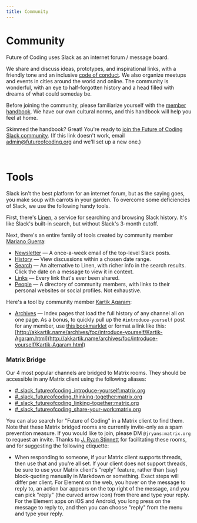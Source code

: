 ```yaml
---
title: Community
---
```


# Community

Future of Coding uses Slack as an internet forum / message board.

We share and discuss ideas, prototypes, and inspirational links, with a friendly tone and an inclusive [code of conduct](https://github.com/futureofcoding/code-of-conduct). We also organize meetups and events in cities around the world and online. The community is wonderful, with an eye to half-forgotten history and a head filled with dreams of what could someday be.

Before joining the community, please familiarize yourself with the [member handbook](/member-handbook). We have our own cultural norms, and this handbook will help you feel at home.

Skimmed the handbook? Great! You're ready to [join the Future of Coding Slack community](https://join.slack.com/t/feelingofcomputing/shared_invite/zt-2vclaz813-Q4pxMtUtNTIHMnohfIm9MQ). (If this link doesn't work, email [admin@futureofcoding.org](mailto:admin@futureofcoding.org?subject=The%20Slack%20invite%20link%20has%20expired) and we'll set up a new one.)

<br>

# Tools

Slack isn't the best platform for an internet forum, but as the saying goes, you make soup with carrots in your garden. To overcome some deficiencies of Slack, we use the following handy tools.

First, there's [Linen](https://linen.futureofcoding.org), a service for searching and browsing Slack history. It's like Slack's built-in search, but without Slack's 3-month cutoff.

Next, there's an entire family of tools created by community member [Mariano Guerra](https://marianoguerra.github.io):
* [Newsletter](https://newsletter.futureofcoding.org/) — A once-a-week email of the top-level Slack posts.
* [History](https://history.futureofcoding.org/) — View discussions within a chosen date range.
* [Search](https://search.futureofcoding.org/) — An alternative to Linen, with richer info in the search results. Click the date on a message to view it in context.
* [Links](https://links.futureofcoding.org/) — Every link that's ever been shared.
* [People](https://history.futureofcoding.org/people) — A directory of community members, with links to their personal websites or social profiles. Not exhaustive.

Here's a tool by community member [Kartik Agaram](http://akkartik.name):
* [Archives](http://akkartik.name/archives/foc/) — Index pages that load the full history of any channel all on one page. As a bonus, to quickly pull up the `#introduce-yourself` post for any member, use [this bookmarklet](http://akkartik.name/archives/foc/share-your-work/1650304069.425419.html) or format a link like this: [http://akkartik.name/archives/foc/introduce-yourself/Kartik-Agaram.html](http://akkartik.name/archives/foc/introduce-yourself/Kartik-Agaram.html)

### Matrix Bridge

Our 4 most popular channels are bridged to Matrix rooms. They should be accessible in any Matrix client using the following aliases:

* [#_slack_futureofcoding_introduce-yourself:matrix.org](https://matrix.to/#/#_slack_futureofcoding_introduce-yourself:matrix.org)
* [#_slack_futureofcoding_thinking-together:matrix.org](https://matrix.to/#/#_slack_futureofcoding_thinking-together:matrix.org)
* [#_slack_futureofcoding_linking-together:matrix.org](https://matrix.to/#/#_slack_futureofcoding_linking-together:matrix.org)
* [#_slack_futureofcoding_share-your-work:matrix.org](https://matrix.to/#/#_slack_futureofcoding_share-your-work:matrix.org)

You can also search for "Future of Coding" in a Matrix client to find them. Note that these Matrix bridged rooms are currently invite-only as a spam prevention measure. If you would like to join, please DM `@jryans:matrix.org` to request an invite. Thanks to [J. Ryan Stinnett](https://merveilles.town/@jryans) for facilitating these rooms, and for suggesting the following etiquette:

* When responding to someone, if your Matrix client supports threads, then use that and you're all set. If your client does not support threads, be sure to use your Matrix client's "reply" feature, rather than (say) block-quoting manually in Markdown or something. Exact steps will differ per client. For Element on the web, you hover on the message to reply to, an action bar appears on the top right of the message, and you can pick "reply" (the curved arrow icon) from there and type your reply. For the Element apps on iOS and Android, you long press on the message to reply to, and then you can choose "reply" from the menu and type your reply.
